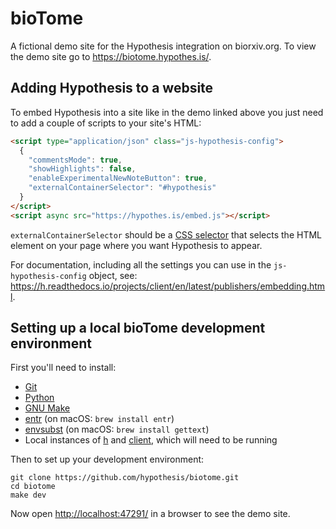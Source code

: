 bioTome
=======

A fictional demo site for the Hypothesis integration on biorxiv.org. To view the demo site go to <https://biotome.hypothes.is/>.

Adding Hypothesis to a website
------------------------------

To embed Hypothesis into a site like in the demo linked above you just need to add a couple of scripts to your site's HTML:

```html
<script type="application/json" class="js-hypothesis-config">
  {
    "commentsMode": true,
    "showHighlights": false,
    "enableExperimentalNewNoteButton": true,
    "externalContainerSelector": "#hypothesis"
  }
</script>
<script async src="https://hypothes.is/embed.js"></script>
```

`externalContainerSelector` should be a [CSS selector](https://developer.mozilla.org/en-US/docs/Web/CSS/CSS_selectors) that selects the HTML element on your page where you want Hypothesis to appear.

For documentation, including all the settings you can use in the `js-hypothesis-config` object, see: <https://h.readthedocs.io/projects/client/en/latest/publishers/embedding.html>.

Setting up a local bioTome development environment
--------------------------------------------------

First you'll need to install:

* [Git](https://git-scm.com/)
* [Python](https://www.python.org/)
* [GNU Make](https://www.gnu.org/software/make/)
* [entr](https://eradman.com/entrproject/) (on macOS: `brew install entr`)
* [envsubst](https://www.gnu.org/software/gettext/manual/html_node/envsubst-Invocation.html) (on macOS: `brew install gettext`)
* Local instances of [h](https://github.com/hypothesis/h) and [client](https://github.com/hypothesis/client), which will need to be running

Then to set up your development environment:

```terminal
git clone https://github.com/hypothesis/biotome.git
cd biotome
make dev
```

Now open <http://localhost:47291/> in a browser to see the demo site.
